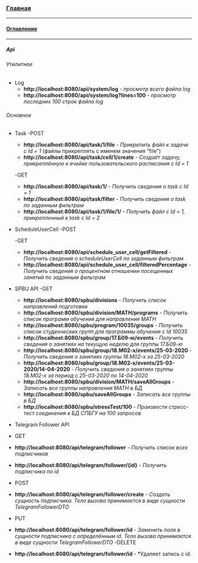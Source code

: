 ### [Главная](../README.md)
***
#### [Оглавление](main.md)
***
##### Api

###### Утилитное

- Log
    - **http://localhost:8080/api/system/log** - *просмотр всего файла log*
    - **http://localhost:8080/api/system/log?lines=100** - *просмотр последних 100 строк файла log*
    
###### Основное
- Task
    -POST
    - **http://localhost:8080/api/task/1/file** - *Прикрепить файл к задаче с Id = 1* (файлы прикреплять с именем значения "file")
    - **http://localhost:8080/api/task/cell/1/create** - *Создаёт задачу, прикреплённую к ячейке пользовательского расписания с Id = 1*
    
    -GET
    - **http://localhost:8080/api/task/1/** - *Получить сведения о task c Id = 1*
    - **http://localhost:8080/api/task/filter** - *Получить сведения о task по заданным фильтрам*
    - **http://localhost:8080/api/task/1/file/1/** - *Получить файл с Id = 1, прикрепленный к task c Id = 2*
    
- ScheduleUserCell
    -POST
    
    -GET
    - **http://localhost:8080/api/schedule_user_cell/getFiltered** - *Получить сведения о scheduleUserCell по заданным фильтрам*
    - **http://localhost:8080/api/schedule_user_cell/filteredPercentage** - *Получить сведения о процентном отношении посещенных занятий по заданным фильтрам*
    
- SPBU API
    -GET
    - **http://localhost:8080/spbu/divisions** - *Получить список направлений подготовки*
    - **http://localhost:8080/spbu/division/MATH/programs** - *Получить список программ обучения для направления MATH*
    - **http://localhost:8080/spbu/program/10035/groups** - *Получить список студенческих групп для программы обучения с Id 10035*
    - **http://localhost:8080/spbu/group/17.Б09-ю/events** - *Получить сведения о занятиях на текущую неделю для группы 17.Б09-ю*
    - **http://localhost:8080/spbu/group/18.М02-х/events/25-03-2020** - *Получить сведения о занятиях группы 18.М02-х за 25-03-2020*
    - **http://localhost:8080/spbu/group/18.М02-х/events/25-03-2020/14-04-2020** - *Получить сведения о занятиях группы 18.М02-х за период с 25-03-2020 по 14-04-2020*
    - **http://localhost:8080/spbu/division/MATH/saveAllGroups** - *Записать все группы направления MATH в БД*
    - **http://localhost:8080/spbu/saveAllGroups** - *Записать все группы в БД*
    - **http://localhost:8080/spbu/stressTest/100** - *Произвести стресс-тест соединения к БД СПБГУ на 100 запросов*
    
- Telegram Follower API
 - GET
 - **http://localhost:8080/api/telegram/follower** - *Получить список всех подписчиков*
 - **http://localhost:8080/api/telegram/follower/{id}** - *Получить подписчика по id*
 - POST
 - **http://localhost:8080/api/telegram/follower/create** - *Создать сущность подписчика. Тело вызова принимается 
 в виде сущности TelegramFollowerDTO*
 - PUT
 - **http://localhost:8080/api/telegram/follower/id** - *Заменить поля в сущности подписчика с определённым id.
 Тело вызова принимается в виде сущности TelegramFollowerDTO*
 -DELETE
 - **http://localhost:8080/api/telegram/follower/id** - *Удаляет запись с id.

    